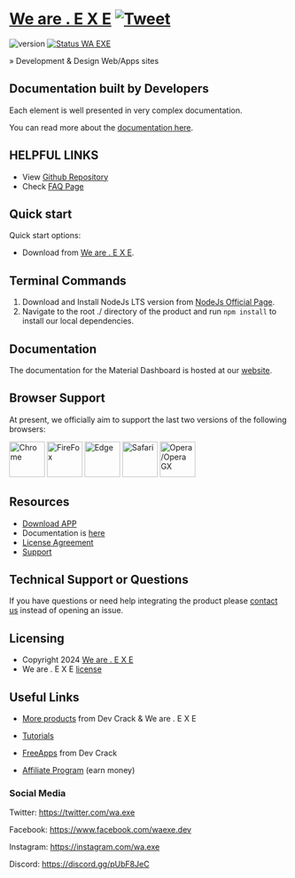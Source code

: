 # [We are . E X E](http://waexe.dev/) [![Tweet](https://img.shields.io/twitter/url/http/shields.io.svg?style=social&logo=twitter)](https://www.x.com/wa.exe)

![version](https://img.shields.io/badge/version-1.0.0-blue.svg) [![Status WA EXE](https://uptime.betterstack.com/status-badges/v3/monitor/1526n.svg)](https://uptime.betterstack.com/?utm_source=status_badge)

» Development & Design Web/Apps sites

## **Documentation built by Developers**

Each element is well presented in very complex documentation.

You can read more about the [documentation here](https://waexe.dev/docs).

## **HELPFUL LINKS**

- View [Github Repository](https://github.com/devcrackexe/webpage-waexe)
- Check [FAQ Page](https://waexe.dev/faqs)

## Quick start

Quick start options:

- Download from [We are . E X E](https://waexe.dev/downloads).

## Terminal Commands

1. Download and Install NodeJs LTS version from [NodeJs Official Page](https://nodejs.org/en/download/).
2. Navigate to the root ./ directory of the product and run `npm install` to install our local dependencies.

## Documentation

The documentation for the Material Dashboard is hosted at our [website](https://waexe.dev/docs).

## Browser Support

At present, we officially aim to support the last two versions of the following browsers:

<img src="https://s3.amazonaws.com/creativetim_bucket/github/browser/chrome.png" width="64" height="64" alt="Chrome"> <img src="https://s3.amazonaws.com/creativetim_bucket/github/browser/firefox.png" width="64" height="64" alt="FireFox"> <img src="https://s3.amazonaws.com/creativetim_bucket/github/browser/edge.png" width="64" height="64" alt="Edge"> <img src="https://s3.amazonaws.com/creativetim_bucket/github/browser/safari.png" width="64" height="64" alt="Safari"> <img src="https://s3.amazonaws.com/creativetim_bucket/github/browser/opera.png" width="64" height="64" alt="Opera/Opera GX">

## Resources

- [Download APP](https://waexe.dev/download)
- Documentation is [here](https://waexe.dev/docs)
- [License Agreement](https://waexe.dev/license)
- [Support](https://t.me/devcrackpy)

## Technical Support or Questions

If you have questions or need help integrating the product please [contact us](https://waexe.dev/contact) instead of opening an issue.

## Licensing

- Copyright 2024 [We are . E X E](https://waexe.dev/about-us)
- We are . E X E [license](https://waexe.dev/license)

## Useful Links

- [More products](https://t.me/exe_hk) from Dev Crack & We are . E X E

- [Tutorials](https://t.me/exe_hk/media)

- [FreeApps](https://t.me/exe_hk) from Dev Crack

- [Affiliate Program](https://t.me/devcrackpy) (earn money)

### Social Media

Twitter: <https://twitter.com/wa.exe>

Facebook: <https://www.facebook.com/waexe.dev>

Instagram: <https://instagram.com/wa.exe>

Discord: <https://discord.gg/pUbF8JeC>

